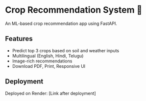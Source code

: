 # Crop Recommendation System 🌱
An ML-based crop recommendation app using FastAPI.

## Features
- Predict top 3 crops based on soil and weather inputs
- Multilingual (English, Hindi, Telugu)
- Image-rich recommendations
- Download PDF, Print, Responsive UI

## Deployment
Deployed on Render: [Link after deployment]
